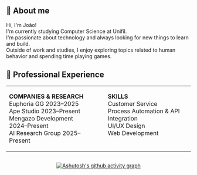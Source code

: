 ## 🎯 About me
 <p align="left">
   Hi, I'm João!<br>
   I'm currently studying Computer Science at Unifil.<br>
   I'm passionate about technology and always looking for new things to learn and build.<br>
   Outside of work and studies, I enjoy exploring topics related to human behavior and spending time playing games.
 </p>
 
 ## 💼 Professional Experience

<div align="left">

<table>
  <tr>
    <td valign="top" style="text-align: left; padding-right: 40px;">
      <p>
        <strong>COMPANIES & RESEARCH</strong><br>
        Euphoria GG 2023–2025<br>
        Ape Studio 2023–Present<br>
        Mengazo Development 2024–Present<br>
        AI Research Group 2025–Present<br>
      </p>
    </td>
    <td valign="top" style="text-align: left;">
      <p>
        <strong>SKILLS</strong><br>
        Customer Service<br>
        Process Automation & API Integration<br>
        UI/UX Design<br>
        Web Development<br>
      </p>
    </td>
  </tr>
</table>
</div>


 ## 
<div align="center">

  [![Ashutosh's github activity graph](https://github-readme-activity-graph.vercel.app/graph?username=joaocolix&bg_color=ffffff000&color=708090&line=4fa74b&point=2a522e&area=true&area_color=2a522e&hide_border=true&hide_title=true)](https://github.com/ashutosh00710/github-readme-activity-graph)

</div>
